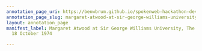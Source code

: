 ```yaml
---
annotation_page_uri: https://benwbrum.github.io/spokenweb-hackathon-development/annotations/margaret-atwood-at-sir-george-williams-university-the-poetry-series-18-october-1974-canvas-1-audience-member-5.json
annotation_page_slug: margaret-atwood-at-sir-george-williams-university-the-poetry-series-18-october-1974-canvas-1-audience-member-5
layout: annotation_page
manifest_label: Margaret Atwood at Sir George Williams University, The Poetry Series,
  18 October 1974

---
```


